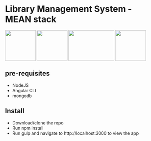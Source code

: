 # Library Management System - MEAN stack 


<div>
<img align="left" width="100" height="100" src="https://i2.wp.com/www.damiencosset.com/wp-content/uploads/2017/07/mongodb.png">

<img align="center" width="100" height="100" src="https://www.atatus.com/images/devicon/icon-express.svg">

<img align="left" width="100" height="100" src="https://png.icons8.com/color/1600/angularjs.png">

<img align="left" width="150" height="100" src="https://cdn.pixabay.com/photo/2015/04/23/17/41/node-js-736399_960_720.png">

</div>


## pre-requisites

  - NodeJS
  - Angular CLI  
  - mongodb

## Install 

  - Download/clone the repo
  - Run npm install
  - Run gulp and navigate to http://localhost:3000 to view the app